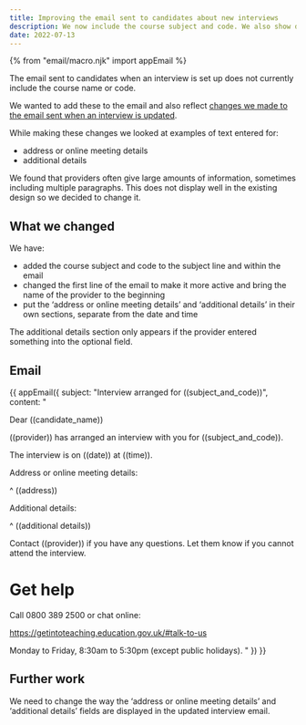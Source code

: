 ```yaml
---
title: Improving the email sent to candidates about new interviews
description: We now include the course subject and code. We also show details separately rather than in a single section.
date: 2022-07-13
---
```


{% from "email/macro.njk" import appEmail %}

The email sent to candidates when an interview is set up does not currently include the course name or code.

We wanted to add these to the email and also reflect [changes we made to the email sent when an interview is updated](https://bat-design-history.netlify.app/manage-teacher-training-applications/emailing-candidates-about-upcoming-interviews-when-their-course-is-changed/).

While making these changes we looked at examples of text entered for:

- address or online meeting details
- additional details

We found that providers often give large amounts of information, sometimes including multiple paragraphs. This does not display well in the existing design so we decided to change it.

## What we changed

We have:

- added the course subject and code to the subject line and within the email
- changed the first line of the email to make it more active and bring the name of the provider to the beginning
- put the ‘address or online meeting details’ and ‘additional details’ in their own sections, separate from the date and time

The additional details section only appears if the provider entered something into the optional field.

## Email

<!-- markdownlint-disable MD001 MD025 -->

{{ appEmail({
  subject: "Interview arranged for ((subject_and_code))",
  content: "

Dear ((candidate_name))

((provider)) has arranged an interview with you for ((subject_and_code)).

The interview is on ((date)) at ((time)).

Address or online meeting details:

^ ((address))

Additional details:

^ ((additional details))

Contact ((provider)) if you have any questions. Let them know if you cannot attend the interview.

# Get help

Call 0800 389 2500 or chat online:

https://getintoteaching.education.gov.uk/#talk-to-us

Monday to Friday, 8:30am to 5:30pm (except public holidays).
  "
}) }}

<!-- markdownlint-enable MD001 MD025 -->

## Further work

We need to change the way the ‘address or online meeting details’ and ‘additional details’ fields are displayed in the updated interview email.
